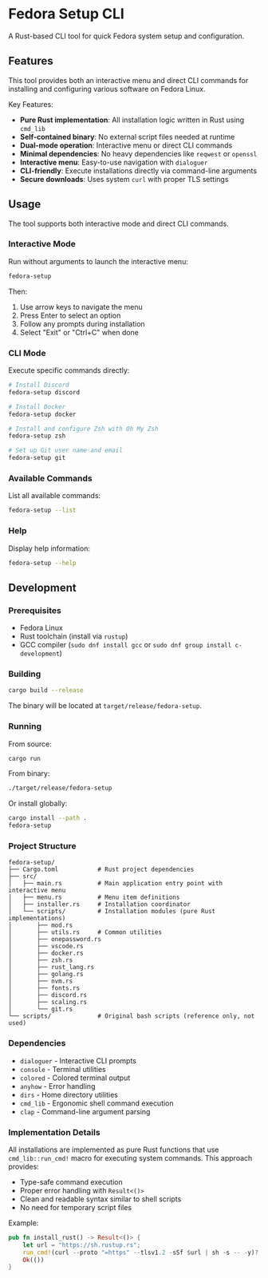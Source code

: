 # Fedora Setup CLI

A Rust-based CLI tool for quick Fedora system setup and configuration.

## Features

This tool provides both an interactive menu and direct CLI commands for installing and configuring various software on Fedora Linux.

Key Features:

- **Pure Rust implementation**: All installation logic written in Rust using `cmd_lib`
- **Self-contained binary**: No external script files needed at runtime
- **Dual-mode operation**: Interactive menu or direct CLI commands
- **Minimal dependencies**: No heavy dependencies like `reqwest` or `openssl`
- **Interactive menu**: Easy-to-use navigation with `dialoguer`
- **CLI-friendly**: Execute installations directly via command-line arguments
- **Secure downloads**: Uses system `curl` with proper TLS settings

## Usage

The tool supports both interactive mode and direct CLI commands.

### Interactive Mode

Run without arguments to launch the interactive menu:

```bash
fedora-setup
```

Then:

1. Use arrow keys to navigate the menu
2. Press Enter to select an option
3. Follow any prompts during installation
4. Select "Exit" or "Ctrl+C" when done

### CLI Mode

Execute specific commands directly:

```bash
# Install Discord
fedora-setup discord

# Install Docker
fedora-setup docker

# Install and configure Zsh with Oh My Zsh
fedora-setup zsh

# Set up Git user name and email
fedora-setup git
```

### Available Commands

List all available commands:

```bash
fedora-setup --list
```

### Help

Display help information:

```bash
fedora-setup --help
```

## Development

### Prerequisites

- Fedora Linux
- Rust toolchain (install via `rustup`)
- GCC compiler (`sudo dnf install gcc` or `sudo dnf group install c-development`)

### Building

```bash
cargo build --release
```

The binary will be located at `target/release/fedora-setup`.

### Running

From source:

```bash
cargo run
```

From binary:

```bash
./target/release/fedora-setup
```

Or install globally:

```bash
cargo install --path .
fedora-setup
```

### Project Structure

```text
fedora-setup/
├── Cargo.toml           # Rust project dependencies
├── src/
│   ├── main.rs          # Main application entry point with interactive menu
│   ├── menu.rs          # Menu item definitions
│   ├── installer.rs     # Installation coordinator
│   └── scripts/         # Installation modules (pure Rust implementations)
│       ├── mod.rs
│       ├── utils.rs     # Common utilities
│       ├── onepassword.rs
│       ├── vscode.rs
│       ├── docker.rs
│       ├── zsh.rs
│       ├── rust_lang.rs
│       ├── golang.rs
│       ├── nvm.rs
│       ├── fonts.rs
│       ├── discord.rs
│       ├── scaling.rs
│       └── git.rs
└── scripts/             # Original bash scripts (reference only, not used)
```

### Dependencies

- `dialoguer` - Interactive CLI prompts
- `console` - Terminal utilities
- `colored` - Colored terminal output
- `anyhow` - Error handling
- `dirs` - Home directory utilities
- `cmd_lib` - Ergonomic shell command execution
- `clap` - Command-line argument parsing

### Implementation Details

All installations are implemented as pure Rust functions that use `cmd_lib::run_cmd!` macro for executing system commands. This approach provides:

- Type-safe command execution
- Proper error handling with `Result<()>`
- Clean and readable syntax similar to shell scripts
- No need for temporary script files

Example:

```rust
pub fn install_rust() -> Result<()> {
    let url = "https://sh.rustup.rs";
    run_cmd!(curl --proto "=https" --tlsv1.2 -sSf $url | sh -s -- -y)?;
    Ok(())
}
```
